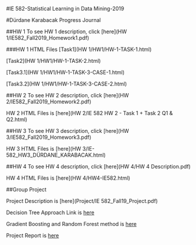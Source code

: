 #IE 582-Statistical Learning in Data Mining-2019

#Dürdane Karabacak Progress Journal

##HW 1
To see HW 1 description, click [here](HW 1/IE582_Fall2019_Homework1.pdf)

###HW 1 HTML Files 
[Task1](HW 1/HW1/HW-1-TASK-1.html)

[Task2](HW 1/HW1/HW-1-TASK-2.html)

[Task3.1](HW 1/HW1/HW-1-TASK-3-CASE-1.html)

[Task3.2](HW 1/HW1/HW-1-TASK-3-CASE-2.html)

##HW 2
To see HW 2 description, click [here](HW 2/IE582_Fall2019_Homework2.pdf)

HW 2 HTML Files is [here](HW 2/IE 582 HW 2 - Task 1 + Task 2 Q1 & Q2.html)

##HW 3
To see HW 3 description, click [here](HW 3/IE582_Fall2019_Homework3.pdf)

HW 3 HTML Files is [here](HW 3/IE-582_HW3_DÜRDANE_KARABACAK.html)

##HW 4
To see HW 4 description, click [here](HW 4/HW 4 Description.pdf)

HW 4 HTML Files is [here](HW 4/HW4-IE582.html)

##Group Project

Project Description is [here](Project/IE 582_Fall19_Project.pdf)

Decision Tree Approach Link is [here](Project\IE582-PROJECT-Decision-Tree.html)

Gradient Boosting and Random Forest method is [here](
https://colab.research.google.com/drive/1OPcyoKfUxyCPPEtJWYKCKfO5dv8KBK2v#scrollTo=aLkji7llMLfI)

Project Report is [here](https://github.com/BU-IE-582/fall19-DurdaneKarabacak/blob/master/Project/IE_582_Final_Report%20(2).ipynb)

